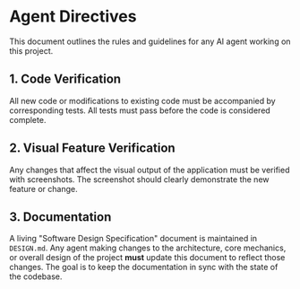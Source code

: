 # Agent Directives

This document outlines the rules and guidelines for any AI agent working on this project.

## 1. Code Verification
All new code or modifications to existing code must be accompanied by corresponding tests. All tests must pass before the code is considered complete.

## 2. Visual Feature Verification
Any changes that affect the visual output of the application must be verified with screenshots. The screenshot should clearly demonstrate the new feature or change.

## 3. Documentation
A living "Software Design Specification" document is maintained in `DESIGN.md`. Any agent making changes to the architecture, core mechanics, or overall design of the project **must** update this document to reflect those changes. The goal is to keep the documentation in sync with the state of the codebase.
